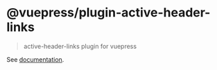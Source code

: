 # @vuepress/plugin-active-header-links

> active-header-links plugin for vuepress

See [documentation](https://v1.vuepress.vuejs.org/plugin/official/plugin-active-header-links.html).
